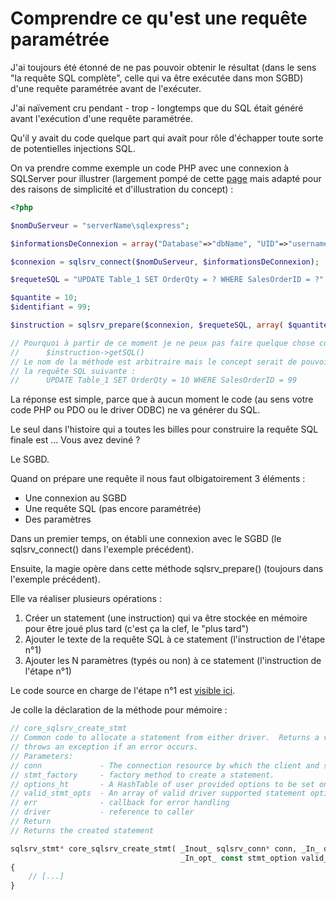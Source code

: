 # Comprendre ce qu'est une requête paramétrée

J'ai toujours été étonné de ne pas pouvoir obtenir le résultat (dans le sens "la requête SQL complète", celle qui va être exécutée dans mon SGBD) d'une requête paramétrée avant de l'exécuter.

J'ai naïvement cru pendant - trop - longtemps que du SQL était généré avant l'exécution d'une requête paramétrée.

Qu'il y avait du code quelque part qui avait pour rôle d'échapper toute sorte de potentielles injections SQL.

On va prendre comme exemple un code PHP avec une connexion à SQLServer pour illustrer (largement pompé de cette [page](https://www.php.net/manual/fr/function.sqlsrv-prepare.php#example-2056) mais adapté pour des raisons de simplicité et d'illustration du concept) :

```php
<?php

$nomDuServeur = "serverName\sqlexpress";

$informationsDeConnexion = array("Database"=>"dbName", "UID"=>"username", "PWD"=>"password");

$connexion = sqlsrv_connect($nomDuServeur, $informationsDeConnexion);

$requeteSQL = "UPDATE Table_1 SET OrderQty = ? WHERE SalesOrderID = ?";

$quantite = 10; 
$identifiant = 99;

$instruction = sqlsrv_prepare($connexion, $requeteSQL, array( $quantite, $identifiant));

// Pourquoi à partir de ce moment je ne peux pas faire quelque chose comme ...
//      $instruction->getSQL() 
// Le nom de la méthode est arbitraire mais le concept serait de pouvoir obtenir 
// la requête SQL suivante :
//      UPDATE Table_1 SET OrderQty = 10 WHERE SalesOrderID = 99
```

La réponse est simple, parce que à aucun moment le code (au sens votre code PHP ou PDO ou le driver ODBC) ne va générer du SQL.

Le seul dans l'histoire qui a toutes les billes pour construire la requête SQL finale est ... Vous avez deviné ?

Le SGBD.

Quand on prépare une requête il nous faut olbigatoirement 3 éléments :

- Une connexion au SGBD
- Une requête SQL (pas encore paramétrée)
- Des paramètres

Dans un premier temps, on établi une connexion avec le SGBD (le sqlsrv_connect() dans l'exemple précédent).

Ensuite, la magie opère dans cette méthode sqlsrv_prepare() (toujours dans l'exemple précédent).

Elle va réaliser plusieurs opérations :

1. Créer un statement (une instruction) qui va être stockée en mémoire pour être joué plus tard (c'est ça la clef, le "plus tard")
2. Ajouter le texte de la requête SQL à ce statement (l'instruction de l'étape n°1)
3. Ajouter les N paramètres (typés ou non) à ce statement (l'instruction de l'étape n°1)

Le code source en charge de l'étape n°1 est [visible ici](https://github.com/microsoft/msphpsql/blob/master/source/shared/core_stmt.cpp#L275).

Je colle la déclaration de la méthode pour mémoire :

```php
// core_sqlsrv_create_stmt
// Common code to allocate a statement from either driver.  Returns a valid driver statement object or
// throws an exception if an error occurs.
// Parameters:
// conn             - The connection resource by which the client and server are connected.
// stmt_factory     - factory method to create a statement.
// options_ht       - A HashTable of user provided options to be set on the statement.
// valid_stmt_opts  - An array of valid driver supported statement options.
// err              - callback for error handling
// driver           - reference to caller
// Return
// Returns the created statement

sqlsrv_stmt* core_sqlsrv_create_stmt( _Inout_ sqlsrv_conn* conn, _In_ driver_stmt_factory stmt_factory, _In_opt_ HashTable* options_ht,
                                      _In_opt_ const stmt_option valid_stmt_opts[], _In_ error_callback const err, _In_opt_ void* driver )
{
    // [...]
}
```